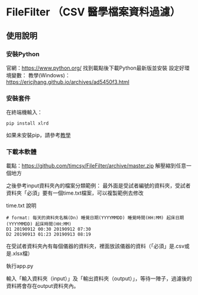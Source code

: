 FileFilter （CSV 醫學檔案資料過濾）
===

使用說明
---

### 安裝Python
官網：https://www.python.org/
找到載點後下載Python最新版並安裝
設定好環境變數：
教學(Windows)：https://ericjhang.github.io/archives/ad5450f3.html

### 安裝套件
在終端機輸入：
```
pip install xlrd
```
如果未安裝pip，請參考[教學](https://medium.com/@CCstruggled/python-%E5%AE%89%E8%A3%9D-pip-%E6%96%BC-windows-%E6%88%96-centos-%E7%B7%9A%E4%B8%8A-%E9%9B%A2%E7%B7%9A%E5%AE%89%E8%A3%9D-pip-101-fb6d8e3c611b)

### 下載本軟體
載點：https://github.com/timcsy/FileFilter/archive/master.zip
解壓縮到任意一個地方

之後參考input資料夾內的檔案分類範例：
最外面是受試者編號的資料夾，受試者資料夾「必須」要有一個time.txt檔案，可以複製範例去修改

time.txt 說明
```
# format: 每天的資料夾名稱(Dn) 睡覺日期(YYYYMMDD) 睡覺時間(HH:MM) 起床日期(YYYYMMDD) 起床時間(HH:MM)
D1 20190912 00:30 20190912 07:30
D2 20190913 01:23 20190913 08:19
```

在受試者資料夾內有每個儀器的資料夾，裡面放該儀器的資料（「必須」是.csv或是.xlsx檔）

執行app.py

輸入「輸入資料夾（input）」及「輸出資料夾（output）」，等待一陣子，過濾後的資料將會存在output資料夾內。